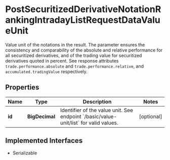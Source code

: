 

# PostSecuritizedDerivativeNotationRankingIntradayListRequestDataValueUnit

Value unit of the notations in the result. The parameter ensures the consistency and comparability of the absolute and relative performance for all securitized derivatives, and of the trading value for securitized derivatives quoted in percent. See response attributes `trade.performance.absolute` and `trade.performance.relative`, and `accumulated.tradingValue` respectively.

## Properties

Name | Type | Description | Notes
------------ | ------------- | ------------- | -------------
**id** | **BigDecimal** | Identifier of the value unit. See endpoint &#x60;/basic/value-unit/list&#x60; for valid values. |  [optional]


## Implemented Interfaces

* Serializable


